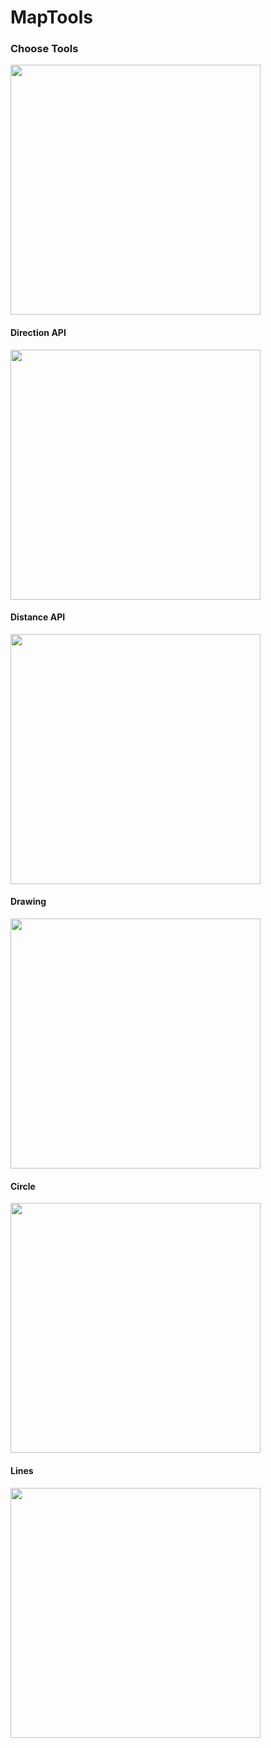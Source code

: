 # MapTools
<h3>Choose Tools</h3>
<img src="screenshoot/01.png" width="400" hight="800" >

<h4>Direction API</h4>
<img src="screenshoot/75.png" width="400" hight="800" >

<h4>Distance API</h4>
<img src="screenshoot/74.png" width="400" hight="800" >

<h4>Drawing</h4>
<img src="screenshoot/73.png" width="400" hight="800" >

<h4>Circle</h4>
<img src="screenshoot/73.png" width="400" hight="800" >

<h4>Lines</h4>
<img src="screenshoot/71.png" width="400" hight="800" >
